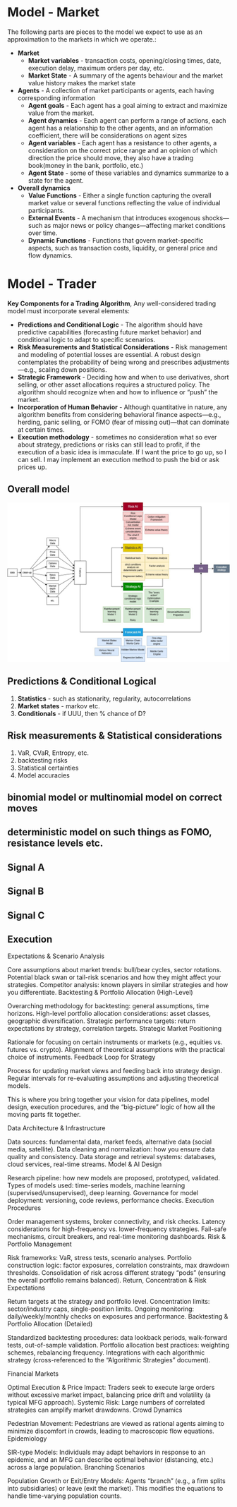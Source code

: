# Model - Market
The following parts are pieces to the model we expect to use as an approximation to the markets in which we operate.:
- **Market**
  - **Market variables** -  transaction costs, opening/closing times, date, execution delay, maximum orders per day, etc.
  - **Market State** - A summary of the agents behaviour and the market value history makes the market state
- **Agents** - A collection of market participants or agents, each having corresponding information
  - **Agent goals** - Each agent has a goal aiming to extract and maximize value from the market. 
  - **Agent dynamics** - Each agent can perform a range of actions, each agent has a relationship to the other agents, and an information coefficient, there will be considerations on agent sizes
  - **Agent variables** - Each agent has a resistance to other agents, a consideration on the correct price range and an opinion of which direction the price should move, they also have a trading book(money in the bank, portfolio, etc.)
  - **Agent State** - some of these variables and dynamics summarize to a state for the agent.
- **Overall dynamics**
  - **Value Functions** - Either a single function capturing the overall market value or several functions reflecting the value of individual participants.
  - **External Events** - A mechanism that introduces exogenous shocks—such as major news or policy changes—affecting market conditions over time.
  - **Dynamic Functions** - Functions that govern market-specific aspects, such as transaction costs, liquidity, or general price and flow dynamics.

# Model - Trader
**Key Components for a Trading Algorithm**, Any well-considered trading model must incorporate several elements:
- **Predictions and Conditional Logic** - The algorithm should have predictive capabilities (forecasting future market behavior) and conditional logic to adapt to specific scenarios.
- **Risk Measurements and Statistical Considerations** - Risk management and modeling of potential losses are essential. A robust design contemplates the probability of being wrong and prescribes adjustments—e.g., scaling down positions.
- **Strategic Framework** - Deciding how and when to use derivatives, short selling, or other asset allocations requires a structured policy. The algorithm should recognize when and how to influence or “push” the market.
- **Incorporation of Human Behavior** - Although quantitative in nature, any algorithm benefits from considering behavioral finance aspects—e.g., herding, panic selling, or FOMO (fear of missing out)—that can dominate at certain times.
- **Execution methodology** - sometimes no consideration what so ever about strategy, predictions or risks can still lead to profit, if the execution of a basic idea is immaculate. If I want the price to go up, so I can sell. I may implement an execution method to push the bid or ask prices up.

## Overall model

![Model](https://github.com/COPtoLON/TMRW/blob/2da41e162ce04c25e83712f98d1caf6d9217e76d/util/model.jpg)

## Predictions & Conditional Logical

1. **Statistics** - such as stationarity, regularity, autocorrelations
2. **Market states** - markov etc.
3. **Conditionals** - if UUU, then % chance of D?

## Risk measurements & Statistical considerations

1. VaR, CVaR, Entropy, etc.
2. backtesting risks
3. Statistical certainties
4. Model accuracies

## binomial model or multinomial model on correct moves

## deterministic model on such things as FOMO, resistance levels etc.

## Signal A


## Signal B


## Signal C

## Execution
Expectations & Scenario Analysis

Core assumptions about market trends: bull/bear cycles, sector rotations.
Potential black swan or tail-risk scenarios and how they might affect your strategies.
Competitor analysis: known players in similar strategies and how you differentiate.
Backtesting & Portfolio Allocation (High-Level)

Overarching methodology for backtesting: general assumptions, time horizons.
High-level portfolio allocation considerations: asset classes, geographic diversification.
Strategic performance targets: return expectations by strategy, correlation targets.
Strategic Market Positioning

Rationale for focusing on certain instruments or markets (e.g., equities vs. futures vs. crypto).
Alignment of theoretical assumptions with the practical choice of instruments.
Feedback Loop for Strategy

Process for updating market views and feeding back into strategy design.
Regular intervals for re-evaluating assumptions and adjusting theoretical models.

This is where you bring together your vision for data pipelines, model design, execution procedures, and the “big-picture” logic of how all the moving parts fit together.

Data Architecture & Infrastructure

Data sources: fundamental data, market feeds, alternative data (social media, satellite).
Data cleaning and normalization: how you ensure data quality and consistency.
Data storage and retrieval systems: databases, cloud services, real-time streams.
Model & AI Design

Research pipeline: how new models are proposed, prototyped, validated.
Types of models used: time-series models, machine learning (supervised/unsupervised), deep learning.
Governance for model deployment: versioning, code reviews, performance checks.
Execution Procedures

Order management systems, broker connectivity, and risk checks.
Latency considerations for high-frequency vs. lower-frequency strategies.
Fail-safe mechanisms, circuit breakers, and real-time monitoring dashboards.
Risk & Portfolio Management

Risk frameworks: VaR, stress tests, scenario analyses.
Portfolio construction logic: factor exposures, correlation constraints, max drawdown thresholds.
Consolidation of risk across different strategy “pods” (ensuring the overall portfolio remains balanced).
Return, Concentration & Risk Expectations

Return targets at the strategy and portfolio level.
Concentration limits: sector/industry caps, single-position limits.
Ongoing monitoring: daily/weekly/monthly checks on exposures and performance.
Backtesting & Portfolio Allocation (Detailed)

Standardized backtesting procedures: data lookback periods, walk-forward tests, out-of-sample validation.
Portfolio allocation best practices: weighting schemes, rebalancing frequency.
Integrations with each algorithmic strategy (cross-referenced to the “Algorithmic Strategies” document).



Financial Markets

Optimal Execution & Price Impact: Traders seek to execute large orders without excessive market impact, balancing price drift and volatility (a typical MFG approach).
Systemic Risk: Large numbers of correlated strategies can amplify market drawdowns.
Crowd Dynamics

Pedestrian Movement: Pedestrians are viewed as rational agents aiming to minimize discomfort in crowds, leading to macroscopic flow equations.
Epidemiology

SIR-type Models: Individuals may adapt behaviors in response to an epidemic, and an MFG can describe optimal behavior (distancing, etc.) across a large population.
Branching Scenarios

Population Growth or Exit/Entry Models: Agents “branch” (e.g., a firm splits into subsidiaries) or leave (exit the market). This modifies the equations to handle time-varying population counts.

